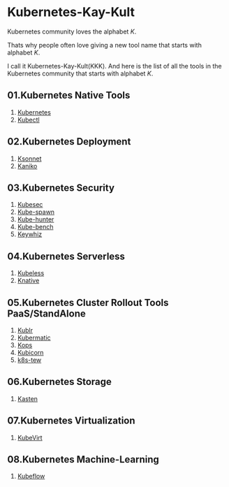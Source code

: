 # Kubernetes-Kay-Kult

Kubernetes community loves the alphabet *K*.

Thats why people often love giving a new tool name that starts with alphabet *K*.

I call it Kubernetes-Kay-Kult(KKK). And here is the list of all the tools in the Kubernetes community that starts with alphabet *K*.

## 01.Kubernetes Native Tools

01. [Kubernetes](https://kubernetes.io/)
02. [Kubectl](https://kubernetes.io/docs/reference/kubectl/overview/)

## 02.Kubernetes Deployment

01. [Ksonnet](https://ksonnet.io/)
02. [Kaniko](https://github.com/GoogleContainerTools/kaniko)

## 03.Kubernetes Security

01. [Kubesec](https://kubesec.io/)
02. [Kube-spawn](https://github.com/kinvolk/kube-spawn)
03. [Kube-hunter](https://github.com/aquasecurity/kube-hunter)
04. [Kube-bench](https://github.com/aquasecurity/kube-bench)
05. [Keywhiz](https://square.github.io/keywhiz/)

## 04.Kubernetes Serverless

01. [Kubeless](https://kubeless.io/)
02. [Knative](https://pivotal.io/knative)

## 05.Kubernetes Cluster Rollout Tools PaaS/StandAlone

01. [Kublr](https://kublr.com/)
02. [Kubermatic](https://kubermatic.io/)
03. [Kops](https://github.com/kubernetes/kops)
04. [Kubicorn](http://kubicorn.io/)
05. [k8s-tew](https://github.com/darxkies/k8s-tew)

## 06.Kubernetes Storage

01. [Kasten](https://kasten.io/)

## 07.Kubernetes Virtualization

01. [KubeVirt](https://kubevirt.io/)

## 08.Kubernetes Machine-Learning

01. [Kubeflow](https://www.kubeflow.org/)

